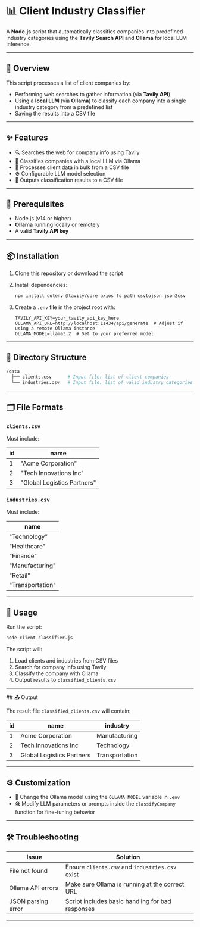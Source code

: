 # 📊 Client Industry Classifier

A **Node.js** script that automatically classifies companies into predefined industry categories using the **Tavily Search API** and **Ollama** for local LLM inference.

---

## 🧠 Overview

This script processes a list of client companies by:
- Performing web searches to gather information (via **Tavily API**)
- Using a **local LLM** (via **Ollama**) to classify each company into a single industry category from a predefined list
- Saving the results into a CSV file

---

## ✨ Features

- 🔍 Searches the web for company info using Tavily
- 🤖 Classifies companies with a local LLM via Ollama
- 📂 Processes client data in bulk from a CSV file
- ⚙️ Configurable LLM model selection
- 📄 Outputs classification results to a CSV file

---

## 🔧 Prerequisites

- Node.js (v14 or higher)
- **Ollama** running locally or remotely
- A valid **Tavily API key**

---

## 📦 Installation

1. Clone this repository or download the script  
2. Install dependencies:

   ```bash
   npm install dotenv @tavily/core axios fs path csvtojson json2csv
   ```

3. Create a `.env` file in the project root with:

   ```env
   TAVILY_API_KEY=your_tavily_api_key_here
   OLLAMA_API_URL=http://localhost:11434/api/generate  # Adjust if using a remote Ollama instance
   OLLAMA_MODEL=llama3.2  # Set to your preferred model
   ```

---

## 📁 Directory Structure

```bash
/data
  ├── clients.csv      # Input file: list of client companies
  └── industries.csv   # Input file: list of valid industry categories
```

---

## 🗂️ File Formats

### `clients.csv`

Must include:

| id | name                  |
|----|-----------------------|
| 1  | "Acme Corporation"    |
| 2  | "Tech Innovations Inc"|
| 3  | "Global Logistics Partners"|

### `industries.csv`

Must include:

| name           |
|----------------|
| "Technology"   |
| "Healthcare"   |
| "Finance"      |
| "Manufacturing"|
| "Retail"       |
| "Transportation"|

---

## 🚀 Usage

Run the script:

```bash
node client-classifier.js
```

The script will:
1. Load clients and industries from CSV files
2. Search for company info using Tavily
3. Classify the company with Ollama
4. Output results to `classified_clients.csv`

---

\## 📤 Output

The result file `classified_clients.csv` will contain:

| id | name                      | industry       |
|----|---------------------------|----------------|
| 1  | Acme Corporation          | Manufacturing  |
| 2  | Tech Innovations Inc      | Technology     |
| 3  | Global Logistics Partners | Transportation |

---

## ⚙️ Customization

- 🔁 Change the Ollama model using the `OLLAMA_MODEL` variable in `.env`
- 🛠 Modify LLM parameters or prompts inside the `classifyCompany` function for fine-tuning behavior

---

## 🛠 Troubleshooting

| Issue              | Solution                                          |
|--------------------|---------------------------------------------------|
| File not found     | Ensure `clients.csv` and `industries.csv` exist  |
| Ollama API errors  | Make sure Ollama is running at the correct URL   |
| JSON parsing error | Script includes basic handling for bad responses |

---
